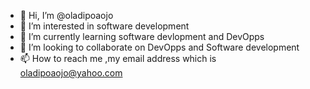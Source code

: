 - 👋 Hi, I’m @oladipoaojo
- 👀 I’m interested in software development
- 🌱 I’m currently learning software devlopment and DevOpps
- 💞️ I’m looking to collaborate on DevOpps and Software development
- 📫 How to reach me ,my email address which is oladipoaojo@yahoo.com

<!---
oladipoaojo/oladipoaojo is a ✨ special ✨ repository because its `README.md` (this file) appears on your GitHub profile.
You can click the Preview link to take a look at your changes.
--->
